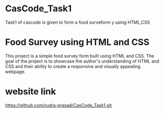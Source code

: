 # CasCode_Task1
Task1 of cascode is given to form a food surveform y using HTML,CSS
# Food Survey using HTML and CSS
This project is a simple food survey form built using HTML and CSS. The goal of the project is to showcase the author's understanding of HTML and CSS and their ability to create a responsive and visually appealing webpage.
# website link
https://github.com/rudra-prasad/CasCode_Task1.git
